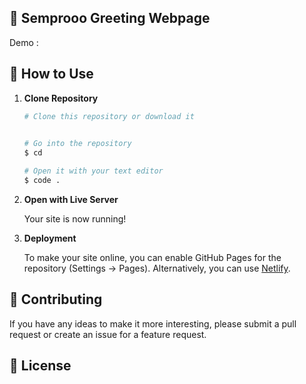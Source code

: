 ## 🎉 Semprooo Greeting Webpage 

Demo : 

## 🚀 How to Use

1.  **Clone Repository**

    ```bash
    # Clone this repository or download it
   

    # Go into the repository
    $ cd 

    # Open it with your text editor
    $ code .
    ```

2. **Open with Live Server**

    Your site is now running!

3. **Deployment**

    To make your site online, you can enable GitHub Pages for the repository (Settings -> Pages). Alternatively, you can use [Netlify](https://www.netlify.com/).

## 📝 Contributing

If you have any ideas to make it more interesting, please submit a pull request or create an issue for a feature request.

## 🤝 License

